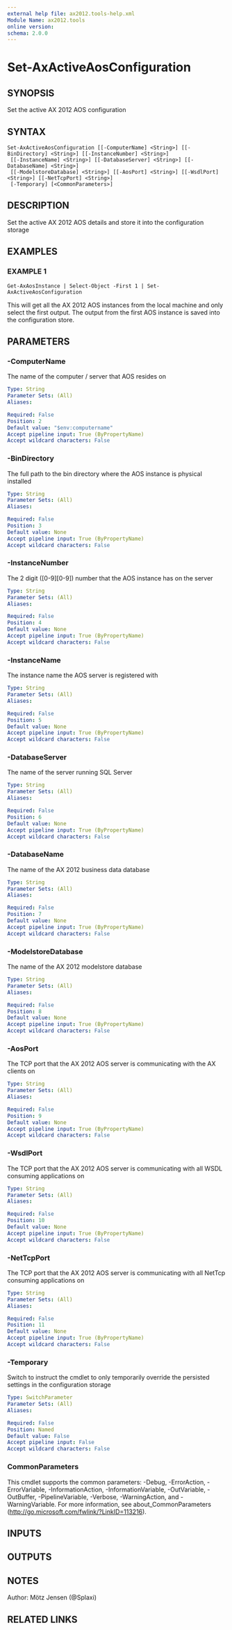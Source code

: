 ```yaml
---
external help file: ax2012.tools-help.xml
Module Name: ax2012.tools
online version:
schema: 2.0.0
---
```


# Set-AxActiveAosConfiguration

## SYNOPSIS
Set the active AX 2012 AOS configuration

## SYNTAX

```
Set-AxActiveAosConfiguration [[-ComputerName] <String>] [[-BinDirectory] <String>] [[-InstanceNumber] <String>]
 [[-InstanceName] <String>] [[-DatabaseServer] <String>] [[-DatabaseName] <String>]
 [[-ModelstoreDatabase] <String>] [[-AosPort] <String>] [[-WsdlPort] <String>] [[-NetTcpPort] <String>]
 [-Temporary] [<CommonParameters>]
```

## DESCRIPTION
Set the active AX 2012 AOS details and store it into the configuration storage

## EXAMPLES

### EXAMPLE 1
```
Get-AxAosInstance | Select-Object -First 1 | Set-AxActiveAosConfiguration
```

This will get all the AX 2012 AOS instances from the local machine and only select the first output.
The output from the first AOS instance is saved into the configuration store.

## PARAMETERS

### -ComputerName
The name of the computer / server that AOS resides on

```yaml
Type: String
Parameter Sets: (All)
Aliases:

Required: False
Position: 2
Default value: "$env:computername"
Accept pipeline input: True (ByPropertyName)
Accept wildcard characters: False
```

### -BinDirectory
The full path to the bin directory where the AOS instance is physical installed

```yaml
Type: String
Parameter Sets: (All)
Aliases:

Required: False
Position: 3
Default value: None
Accept pipeline input: True (ByPropertyName)
Accept wildcard characters: False
```

### -InstanceNumber
The 2 digit (\[0-9\]\[0-9\]) number that the AOS instance has on the server

```yaml
Type: String
Parameter Sets: (All)
Aliases:

Required: False
Position: 4
Default value: None
Accept pipeline input: True (ByPropertyName)
Accept wildcard characters: False
```

### -InstanceName
The instance name the AOS server is registered with

```yaml
Type: String
Parameter Sets: (All)
Aliases:

Required: False
Position: 5
Default value: None
Accept pipeline input: True (ByPropertyName)
Accept wildcard characters: False
```

### -DatabaseServer
The name of the server running SQL Server

```yaml
Type: String
Parameter Sets: (All)
Aliases:

Required: False
Position: 6
Default value: None
Accept pipeline input: True (ByPropertyName)
Accept wildcard characters: False
```

### -DatabaseName
The name of the AX 2012 business data database

```yaml
Type: String
Parameter Sets: (All)
Aliases:

Required: False
Position: 7
Default value: None
Accept pipeline input: True (ByPropertyName)
Accept wildcard characters: False
```

### -ModelstoreDatabase
The name of the AX 2012 modelstore database

```yaml
Type: String
Parameter Sets: (All)
Aliases:

Required: False
Position: 8
Default value: None
Accept pipeline input: True (ByPropertyName)
Accept wildcard characters: False
```

### -AosPort
The TCP port that the AX 2012 AOS server is communicating with the AX clients on

```yaml
Type: String
Parameter Sets: (All)
Aliases:

Required: False
Position: 9
Default value: None
Accept pipeline input: True (ByPropertyName)
Accept wildcard characters: False
```

### -WsdlPort
The TCP port that the AX 2012 AOS server is communicating with all WSDL consuming applications on

```yaml
Type: String
Parameter Sets: (All)
Aliases:

Required: False
Position: 10
Default value: None
Accept pipeline input: True (ByPropertyName)
Accept wildcard characters: False
```

### -NetTcpPort
The TCP port that the AX 2012 AOS server is communicating with all NetTcp consuming applications on

```yaml
Type: String
Parameter Sets: (All)
Aliases:

Required: False
Position: 11
Default value: None
Accept pipeline input: True (ByPropertyName)
Accept wildcard characters: False
```

### -Temporary
Switch to instruct the cmdlet to only temporarily override the persisted settings in the configuration storage

```yaml
Type: SwitchParameter
Parameter Sets: (All)
Aliases:

Required: False
Position: Named
Default value: False
Accept pipeline input: False
Accept wildcard characters: False
```

### CommonParameters
This cmdlet supports the common parameters: -Debug, -ErrorAction, -ErrorVariable, -InformationAction, -InformationVariable, -OutVariable, -OutBuffer, -PipelineVariable, -Verbose, -WarningAction, and -WarningVariable.
For more information, see about_CommonParameters (http://go.microsoft.com/fwlink/?LinkID=113216).

## INPUTS

## OUTPUTS

## NOTES
Author: Mötz Jensen (@Splaxi)

## RELATED LINKS

